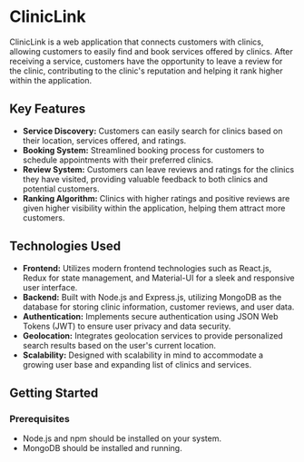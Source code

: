 # ClinicLink

ClinicLink is a web application that connects customers with clinics, allowing customers to easily find and book services offered by clinics. After receiving a service, customers have the opportunity to leave a review for the clinic, contributing to the clinic's reputation and helping it rank higher within the application.

## Key Features

- **Service Discovery:** Customers can easily search for clinics based on their location, services offered, and ratings.
- **Booking System:** Streamlined booking process for customers to schedule appointments with their preferred clinics.
- **Review System:** Customers can leave reviews and ratings for the clinics they have visited, providing valuable feedback to both clinics and potential customers.
- **Ranking Algorithm:** Clinics with higher ratings and positive reviews are given higher visibility within the application, helping them attract more customers.

## Technologies Used

- **Frontend:** Utilizes modern frontend technologies such as React.js, Redux for state management, and Material-UI for a sleek and responsive user interface.
- **Backend:** Built with Node.js and Express.js, utilizing MongoDB as the database for storing clinic information, customer reviews, and user data.
- **Authentication:** Implements secure authentication using JSON Web Tokens (JWT) to ensure user privacy and data security.
- **Geolocation:** Integrates geolocation services to provide personalized search results based on the user's current location.
- **Scalability:** Designed with scalability in mind to accommodate a growing user base and expanding list of clinics and services.

## Getting Started

### Prerequisites

- Node.js and npm should be installed on your system.
- MongoDB should be installed and running.


